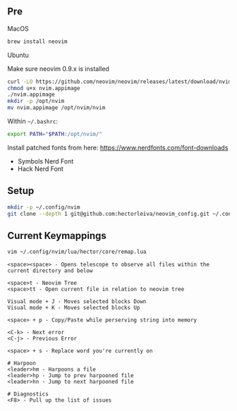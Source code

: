 ## Pre

MacOS

```bash
brew install neovim
```

Ubuntu

Make sure neovim 0.9.x is installed

```bash
curl -LO https://github.com/neovim/neovim/releases/latest/download/nvim.appimage
chmod u+x nvim.appimage
./nvim.appimage
mkdir -p /opt/nvim
mv nvim.appimage /opt/nvim/nvim
```

Within `~/.bashrc`:
```bash
export PATH="$PATH:/opt/nvim/"
```

Install patched fonts from here:
https://www.nerdfonts.com/font-downloads

- Symbols Nerd Font
- Hack Nerd Font

## Setup

```bash
mkdir -p ~/.config/nvim
git clone --depth 1 git@github.com:hectorleiva/neovim_config.git ~/.config/nvim
```

## Current Keymappings

```bash
vim ~/.config/nvim/lua/hector/core/remap.lua
```

```
<space><space> - Opens telescope to observe all files within the current directory and below

<space>t - Neovim Tree
<space>tt - Open current file in relation to neovim tree

Visual mode + J - Moves selected blocks Down
Visual mode + K - Moves selected blocks Up

<space> + p - Copy/Paste while perserving string into memory

<C-k> - Next error
<C-j> - Previous Error

<space> + s - Replace word you're currently on

# Harpoon
<leader>hm - Harpoons a file
<leader>hp - Jump to prev harpooned file
<leader>hn - Jump to next harpooned file

# Diagnostics
<F8> - Pull up the list of issues
```
